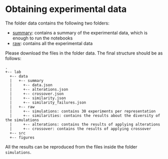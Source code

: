 # Obtaining experimental data

The folder data contains the following two folders:
- [summary](https://mmm-www-videos.s3.ap-northeast-1.amazonaws.com/roadsearch/summary.zip): contains a summary of the experimental data, which is enough to run the notebooks
- [raw](https://mmm-www-videos.s3.ap-northeast-1.amazonaws.com/roadsearch/raw.zip): contains all the experimental data

Please download the files in the folder data. The final structure should be as follows:

```
.
+-- lab
  +-- data
  |   +-- summary
  |     +-- data.json
  |     +-- alterations.json
  |     +-- crossover.json
  |     +-- similarity.json
  |     +-- similarity_failures.json
  |   +-- raw
  |     +-- simulations: contains 30 experiments per representation
  |     +-- similarities: contains the results about the diversity of the simulations
  |     +-- alterations: contains the results of applying alterations 
  |     +-- crossover: contains the results of applying crossover 
  +-- src
  +-- figures
```

All the results can be reproduced from the files inside the folder `simulations`.
